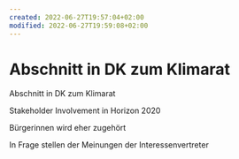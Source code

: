 ```yaml
---
created: 2022-06-27T19:57:04+02:00
modified: 2022-06-27T19:59:08+02:00
---
```


# Abschnitt in DK zum Klimarat

Abschnitt in DK zum Klimarat

Stakeholder Involvement in Horizon 2020

Bürgerinnen wird eher zugehört

In Frage stellen der Meinungen der Interessenvertreter
